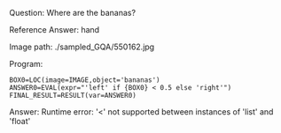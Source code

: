 Question: Where are the bananas?

Reference Answer: hand

Image path: ./sampled_GQA/550162.jpg

Program:

```
BOX0=LOC(image=IMAGE,object='bananas')
ANSWER0=EVAL(expr="'left' if {BOX0} < 0.5 else 'right'")
FINAL_RESULT=RESULT(var=ANSWER0)
```
Answer: Runtime error: '<' not supported between instances of 'list' and 'float'

